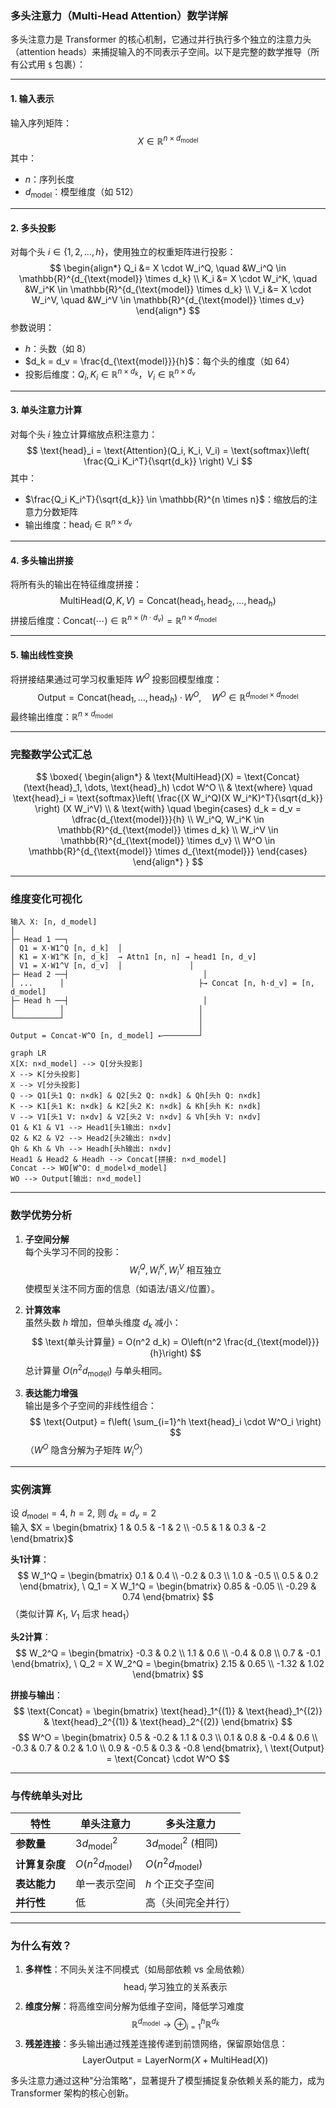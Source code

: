 ### 多头注意力（Multi-Head Attention）数学详解

多头注意力是 Transformer 的核心机制，它通过并行执行多个独立的注意力头（attention heads）来捕捉输入的不同表示子空间。以下是完整的数学推导（所有公式用 `$` 包裹）：

---

#### **1. 输入表示**
输入序列矩阵：
$$
X \in \mathbb{R}^{n \times d_{\text{model}}}
$$
其中：
- $n$：序列长度
- $d_{\text{model}}$：模型维度（如 512）

---

#### **2. 多头投影**
对每个头 $i \in \{1, 2, \dots, h\}$，使用独立的权重矩阵进行投影：
$$
\begin{align*}
Q_i &= X \cdot W_i^Q, \quad &W_i^Q \in \mathbb{R}^{d_{\text{model}} \times d_k} \\
K_i &= X \cdot W_i^K, \quad &W_i^K \in \mathbb{R}^{d_{\text{model}} \times d_k} \\
V_i &= X \cdot W_i^V, \quad &W_i^V \in \mathbb{R}^{d_{\text{model}} \times d_v}
\end{align*}
$$
参数说明：
- $h$：头数（如 8）
- $d_k = d_v = \frac{d_{\text{model}}}{h}$：每个头的维度（如 64）
- 投影后维度：$Q_i, K_i \in \mathbb{R}^{n \times d_k}$，$V_i \in \mathbb{R}^{n \times d_v}$

---

#### **3. 单头注意力计算**
对每个头 $i$ 独立计算缩放点积注意力：
$$
\text{head}_i = \text{Attention}(Q_i, K_i, V_i) = \text{softmax}\left( \frac{Q_i K_i^T}{\sqrt{d_k}} \right) V_i
$$
其中：
- $\frac{Q_i K_i^T}{\sqrt{d_k}} \in \mathbb{R}^{n \times n}$：缩放后的注意力分数矩阵
- 输出维度：$\text{head}_i \in \mathbb{R}^{n \times d_v}$

---

#### **4. 多头输出拼接**
将所有头的输出在特征维度拼接：
$$
\text{MultiHead}(Q, K, V) = \text{Concat}(\text{head}_1, \text{head}_2, \dots, \text{head}_h)
$$
拼接后维度：$\text{Concat}(\cdots) \in \mathbb{R}^{n \times (h \cdot d_v)} = \mathbb{R}^{n \times d_{\text{model}}}$

---

#### **5. 输出线性变换**
将拼接结果通过可学习权重矩阵 $W^O$ 投影回模型维度：
$$
\text{Output} = \text{Concat}(\text{head}_1, \dots, \text{head}_h) \cdot W^O, \quad W^O \in \mathbb{R}^{d_{\text{model}} \times d_{\text{model}}}
$$
最终输出维度：$\mathbb{R}^{n \times d_{\text{model}}}$

---

### **完整数学公式汇总**
$$
\boxed{
\begin{align*}
& \text{MultiHead}(X) = \text{Concat}(\text{head}_1, \dots, \text{head}_h) \cdot W^O \\
& \text{where} \quad \text{head}_i = \text{softmax}\left( \frac{(X W_i^Q)(X W_i^K)^T}{\sqrt{d_k}} \right) (X W_i^V) \\
& \text{with} \quad 
\begin{cases} 
d_k = d_v = \dfrac{d_{\text{model}}}{h} \\
W_i^Q, W_i^K \in \mathbb{R}^{d_{\text{model}} \times d_k} \\
W_i^V \in \mathbb{R}^{d_{\text{model}} \times d_v} \\
W^O \in \mathbb{R}^{d_{\text{model}} \times d_{\text{model}}}
\end{cases}
\end{align*}
}
$$

---

### **维度变化可视化**
```
输入 X: [n, d_model]
│
├─ Head 1 ──┐
│ Q1 = X·W1^Q [n, d_k]  │
│ K1 = X·W1^K [n, d_k]  → Attn1 [n, n] → head1 [n, d_v]
│ V1 = X·W1^V [n, d_v]  │               │
├─ Head 2 ──┤                              │
│ ...      │                              ├→ Concat [n, h·d_v] = [n, d_model]
├─ Head h ──┤                              │
│          │                              │
└──────────┘                              │
                                          │
Output = Concat·W^O [n, d_model] ←────────┘
```

```mermaid
graph LR
X[X: n×d_model] --> Q[分头投影]
X --> K[分头投影]
X --> V[分头投影]
Q --> Q1[头1 Q: n×dk] & Q2[头2 Q: n×dk] & Qh[头h Q: n×dk]
K --> K1[头1 K: n×dk] & K2[头2 K: n×dk] & Kh[头h K: n×dk]
V --> V1[头1 V: n×dv] & V2[头2 V: n×dv] & Vh[头h V: n×dv]
Q1 & K1 & V1 --> Head1[头1输出: n×dv]
Q2 & K2 & V2 --> Head2[头2输出: n×dv]
Qh & Kh & Vh --> Headh[头h输出: n×dv]
Head1 & Head2 & Headh --> Concat[拼接: n×d_model]
Concat --> WO[W^O: d_model×d_model]
WO --> Output[输出: n×d_model]
```


---

### **数学优势分析**
1. **子空间分解**  
   每个头学习不同的投影：
   $$
   W_i^Q, W_i^K, W_i^V \text{ 相互独立}
   $$
   使模型关注不同方面的信息（如语法/语义/位置）。

2. **计算效率**  
   虽然头数 $h$ 增加，但单头维度 $d_k$ 减小：
   $$
   \text{单头计算量} = O(n^2 d_k) = O\left(n^2 \frac{d_{\text{model}}}{h}\right)
   $$
   总计算量 $O(n^2 d_{\text{model}})$ 与单头相同。

3. **表达能力增强**  
   输出是多个子空间的非线性组合：
   $$
   \text{Output} = f\left( \sum_{i=1}^h \text{head}_i \cdot W^O_i \right)
   $$
   （$W^O$ 隐含分解为子矩阵 $W^O_i$）

---

### **实例演算**
设 $d_{\text{model}} = 4$, $h = 2$, 则 $d_k = d_v = 2$  
输入 $X = \begin{bmatrix} 1 & 0.5 & -1 & 2 \\ -0.5 & 1 & 0.3 & -2 \end{bmatrix}$

**头1计算**：
$$
W_1^Q = \begin{bmatrix} 0.1 & 0.4 \\ -0.2 & 0.3 \\ 1.0 & -0.5 \\ 0.5 & 0.2 \end{bmatrix}, \ 
Q_1 = X W_1^Q = \begin{bmatrix} 0.85 & -0.05 \\ -0.29 & 0.74 \end{bmatrix}
$$
（类似计算 $K_1$, $V_1$ 后求 $\text{head}_1$）

**头2计算**：
$$
W_2^Q = \begin{bmatrix} -0.3 & 0.2 \\ 1.1 & 0.6 \\ -0.4 & 0.8 \\ 0.7 & -0.1 \end{bmatrix}, \ 
Q_2 = X W_2^Q = \begin{bmatrix} 2.15 & 0.65 \\ -1.32 & 1.02 \end{bmatrix}
$$

**拼接与输出**：
$$
\text{Concat} = \begin{bmatrix} \text{head}_1^{(1)} & \text{head}_1^{(2)} & \text{head}_2^{(1)} & \text{head}_2^{(2)} \end{bmatrix}
$$
$$
W^O = \begin{bmatrix} 0.5 & -0.2 & 1.1 & 0.3 \\ 0.1 & 0.8 & -0.4 & 0.6 \\ -0.3 & 0.7 & 0.2 & 1.0 \\ 0.9 & -0.5 & 0.3 & -0.8 \end{bmatrix}, \ 
\text{Output} = \text{Concat} \cdot W^O
$$

---

### **与传统单头对比**
| 特性         | 单头注意力               | 多头注意力                     |
|--------------|--------------------------|--------------------------------|
| **参数量**   | $3d_{\text{model}}^2$    | $3d_{\text{model}}^2$ (相同)   |
| **计算复杂度** | $O(n^2 d_{\text{model}})$ | $O(n^2 d_{\text{model}})$      |
| **表达能力** | 单一表示空间             | $h$ 个正交子空间               |
| **并行性**   | 低                       | 高（头间完全并行）             |

---

### **为什么有效？**
1. **多样性**：不同头关注不同模式（如局部依赖 vs 全局依赖）
   $$
   \text{head}_i \text{ 学习独立的关系表示}
   $$
2. **维度分解**：将高维空间分解为低维子空间，降低学习难度
   $$
   \mathbb{R}^{d_{\text{model}}} \to \oplus_{i=1}^h \mathbb{R}^{d_k}
   $$
3. **残差连接**：多头输出通过残差连接传递到前馈网络，保留原始信息：
   $$
   \text{LayerOutput} = \text{LayerNorm}(X + \text{MultiHead}(X))
   $$

多头注意力通过这种"分治策略"，显著提升了模型捕捉复杂依赖关系的能力，成为 Transformer 架构的核心创新。